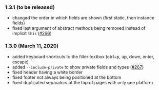 ### 1.3.1 (to be released)

- changed the order in which fields are shown (first static, then instance fields)
- fixed last argument of abstract methods being removed instead of implicit `this` ([#266](https://github.com/HaxeFoundation/dox/pull/266))

### 1.3.0 (March 11, 2020)

- added keyboard shortcuts to the filter textbox (ctrl+p, up, down, enter, escape)
- added `--include-private` to show private fields and types ([#267](https://github.com/HaxeFoundation/dox/pull/267))
- fixed header having a white border
- fixed footer not always being positioned at the bottom
- fixed duplicated separators at the top of pages with only one platform
